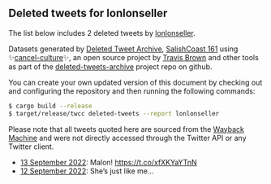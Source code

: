 ## Deleted tweets for lonlonseller

The list below includes 2 deleted tweets by
[lonlonseller](https://twitter.com/lonlonseller).



Datasets generated by [Deleted Tweet Archive](https://twitter.com/deletedtweet161), 
[SalishCoast 161](https://twitter.com/SalishCoastA) using 
✨[cancel-culture](https://github.com/travisbrown/cancel-culture)✨, an open source project by 
[Travis Brown](https://twitter.com/travisbrown) and other tools as part of the 
[deleted-tweets-archive](https://github.com/salcoast/deleted-tweets-archive/) project repo on github.

You can create your own updated version of this document by checking out and configuring the
repository and then running the following commands:

```bash
$ cargo build --release
$ target/release/twcc deleted-tweets --report lonlonseller
```

Please note that all tweets quoted here are sourced from the
[Wayback Machine](https://web.archive.org) and were not directly accessed through the Twitter API or
any Twitter client.

* [13 September 2022](https://web.archive.org/web/20220913073147/https://twitter.com/lonlonseller/status/1569589645289070594): Malon! https://t.co/xfXKYaYTnN <!--1569589645289070594-->
* [12 September 2022](https://web.archive.org/web/20220912194453/https://twitter.com/lonlonseller/status/1569411494562992130): She’s just like me... <!--1569411494562992130-->
